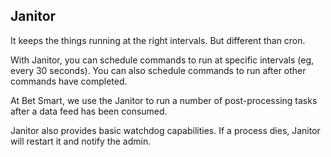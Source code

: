 ## Janitor

It keeps the things running at the right intervals. But different than cron.

With Janitor, you can schedule commands to run at specific intervals (eg,
every 30 seconds). You can also schedule commands to run after other
commands have completed.

At Bet Smart, we use the Janitor to run a number of post-processing
tasks after a data feed has been consumed.

Janitor also provides basic watchdog capabilities.  If a process dies,
Janitor will restart it and notify the admin.


